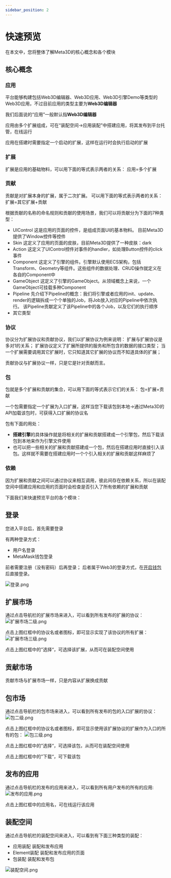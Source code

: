 ```yaml
---
sidebar_position: 2
---
```


# 快速预览

在本文中，您将整体了解Meta3D的核心概念和各个模块


## 核心概念


### 应用

平台能够构建包括Web3D编辑器、Web3D应用、Web3D引擎Demo等类型的Web3D应用，不过目前应用的类型主要为**Web3D编辑器**

我们后面说的“应用”一般默认指**Web3D编辑器**

应用由多个扩展组成，可在“装配空间->应用装配”中搭建应用，将其发布到平台托管，在线运行

应用在搭建时需要指定一个启动的扩展，这样在运行时会执行启动的扩展

### 扩展

扩展是应用的基础物料，可以用下面的等式表示两者的关系：
应用=多个扩展

### 贡献

贡献是对扩展本身的扩展，属于二次扩展。
可以用下面的等式表示两者的关系：
扩展=其它扩展+贡献

根据贡献的名称的命名规则和贡献的使用场景，我们可以将贡献分为下面的7种类型：
- UIControl
这是应用的页面的控件，是组成页面UI的基本物料。
目前Meta3D提供了Window控件等控件
- Skin
这定义了应用的页面的皮肤，目前Meta3D提供了一种皮肤：dark
- Action
这定义了UIControl控件对事件的handler，如处理Button控件的click事件
- Component
这定义了引擎的组件。引擎默认使用ECS架构，包括Transform、Geometry等组件。这些组件的数据处理、CRUD操作就定义在各自的Component中
- GameObject
这定义了引擎的GameObject。从领域概念上来说，一个GameObject可挂载多种Component
- Pipeline
先介绍下Pipeline的概念：我们将引擎或者应用的init、update、render的逻辑拆成一个个单独的Job，将Job放入对应的Pipeline中依次执行。
该Pipeline贡献定义了该Pipeline中的各个Job，以及它们的执行顺序
- 其它类型


### 协议

协议分为扩展协议和贡献协议，我们以扩展协议为例来说明：
扩展与扩展协议是多对1的关系；
扩展协议定义了扩展所提供的服务和所包含的数据的接口类型；
当一个扩展需要调用其它扩展时，它只知道其它扩展的协议而不知道具体的扩展；

贡献协议与扩展协议一样，只是它是针对贡献而言。



### 包

包就是多个扩展和贡献的集合，可以用下面的等式表示它们的关系：
包=扩展+贡献

一个包需要指定一个扩展为入口扩展，这样当您下载该包到本地->通过Meta3D的API加载该包时，可获得入口扩展的协议名

包有下面的用处：
- **搭建引擎**的具体操作就是将相关的扩展和贡献搭建成一个引擎包，然后下载该包到本地来作为引擎文件使用
- 也可以把一些相关的扩展和贡献搭建成一个包，然后在搭建应用时直接引入该包。这样就不需要在搭建应用时一个个引入相关的扩展和贡献这样麻烦了


### 依赖

因为扩展和贡献之间可以通过协议来相互调用，彼此间存在依赖关系，所以在装配空间中搭建应用和应用的页面时会检查是否引入了所有依赖的扩展和贡献


下面我们来快速预览平台的各个模块：
## 登录

您进入平台后，首先需要登录

有两种登录方式：

- 用户名登录
- MetaMask钱包登录

前者需要注册（没有密码）后再登录；
后者属于Web3的登录方式，在[开启钱包](https://zhuanlan.zhihu.com/p/112285438)后直接登录。

![登录.png](/img/快速预览/登录.png)


## 扩展市场

通过点击导航栏的扩展市场来进入，可以看到所有发布的扩展的协议：
![扩展市场二级.png](/img/快速预览/扩展市场二级.png)

点击上图红框中的协议名或者图标，即可显示实现了该协议的所有扩展：
![扩展市场三级.png](/img/快速预览/扩展市场三级.png)

点击上图红框中的”选择“，可选择该扩展，从而可在装配空间使用


## 贡献市场

贡献市场与扩展市场一样，只是内容从扩展换成贡献

## 包市场

通过点击导航栏的包市场来进入，可以看到所有发布的包的入口扩展的协议：
![包二级.png](/img/快速预览/包二级.png)

点击上图红框中的协议名或者图标，即可显示使用该扩展协议的扩展作为入口的所有的包：
![包三级.png](/img/快速预览/包三级.png)

点击上图红框中的”选择“，可选择该包，从而可在装配空间使用

点击上图红框中的”下载“，可下载该包



## 发布的应用

通过点击导航栏的发布的应用来进入，可以看到所有用户发布的所有的应用:
![发布的应用.png](/img/快速预览/发布的应用.png)

点击上图红框中的应用名，可在线运行该应用


## 装配空间


通过点击导航栏的装配空间来进入，可以看到有下面三种类型的装配：
- 应用装配
装配和发布应用
- Element装配
装配和发布应用的页面
- 包装配
装配和发布包

![装配空间.png](/img/快速预览/装配空间.png)